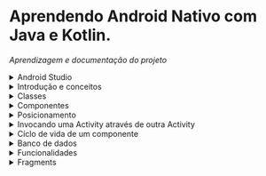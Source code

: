 # Aprendendo Android Nativo com Java e Kotlin.

*Aprendizagem e documentação do projeto*
<details>
 <summary>Android Studio</summary>

 ## Build
 - `limpar projeto` : *build -> clean project*
 - `Rebuildar` : *build -> Rebuild project* ou *Marteinho da aba build*
   
 - `Ctrl + F` Pesquisar uma palavra em um arquivo.
 - `Ctrl + N` Pesquisar classes
 - `Ctrl + Shift + F` Pesquisar uma palavra no projeto inteiro
 - `Alt + Shift + X` Fecha todas as abas
 - `Crlt + Shift + F12` Fecha todas as telas que não estão sendo usadas
 - `Crlt + R` Renomear palavras iguais

 ## Adb connect
 Comandos para conectar o celular por wi-fi
 - 1- `cd C:/platform-tools`
 - 2- Comando para derrubar o server: `.\adb kill-server`
 - 3- Comando para levantar: `.\adb start-server`
 - 4- Comando para ver os dispositivos conectados: `.\adb devices`
 - 5- Comando para escolher a porta: `.\adb tcpip 5555`
 - 6- Comando para conectar: `.\adb connect ip_celular:5555`

 ## Debugg
  - https://developer.android.com/studio/inspect/database

 ## Diretórios
  - *res/drawable*: Pasta onde é guardada imagens que podem ser usadas no aplicativo
  - *res/mipmap* : Guarda ícones
  - *res/values* : Utils
   
</details>
<details>
 <summary>Introdução e conceitos</summary>

 # Introdução e conceitos básicos
 
 ## AndroidManifest
  - A Activity de entrada deve ser declarada nesse aquivo

 ## Montagem e exibição de uma tela

 ### Activity
  - Activity representa uma tela com  qual o usuário pode interagir
  - Uma classe genérica é criada e extende a classe Activity, dessa forma a classe recebe os métodos e propriedades de uma activity.
  - Toda classe que extende de Activity possui um arquivo xml onde será declarado os componentes.
 
 ### View
  - O objeto View no Android é a base para a construção de qualquer elemento de interface do usuário.
  - Cada componente de UI, como botões, campos de texto, layouts, etc., são subclasses de View.
 
 ### Layout
  - Layouts são contêineres especiais que organizam outros elementos de interface do usuário (como botões, campos de texto, etc.) em uma determinada disposição na tela.
  - Alguns exemplos de layouts incluem LinearLayout, RelativeLayout, FrameLayout, ConstraintLayout,

 ### Método setContentView
  - Método da classe Activity que define o que será exibido na interface para o usuário de UI.
  - O método aceita em seu parâmetro um argumento que seja uma subclasse de View.

 ### R
  - Objeto que da acesso a arquivos de layout, strings, imagens, cores, estilos e outros tipos de recursos.
  - A classe R é dividida em várias subclasses internas, cada uma correspondendo a um tipo específico de recurso. Por exemplo, R.layout contém identificadores para todos os arquivos de layout, R.string e etc.

 *EXEMPLO*
```java
public class MainActivity extends Activity {

  @Override
  protected void onCreate(@Nullable Bundle savedInstanceState) {
    super.onCreate(savedInstanceState);
    View view = new View(this);
    setContentView(R.layout.activity_main);
  }
}
```

 ### Intent
  - Classe que permite iniciar uma Activity a partir de outra
  - Chamar outros apps como abrir câmera ou e-mail
  - Enviar dados entre Activitys

 #### Intent Explícita
 *Especifica diretamente a classe da Activity que será iniciada.*
 
 `Navegação entre Activitys`
 ```java
  Intent intent = new Intent(OndeEstouActivity.this, ParaOndeIreiActivity.class);
  startActivity(intent);
 ```

 `Passagem de dados entre Activitys`

 
 
 ```java
 //Parcelable: Em situações em que o dado passado é um objeto personalizado, esse dado deverá ser serializado através da implementação da interface Parcelable

 Intent intent = new Intent(MainActivity.this, SegundaActivity.class);
 intent.putExtra("chave", "Olá, Segunda Activity!");
 startActivity(intent);

 //Recuperando od dados na SegundaActivity
 String mensagem = getIntent().getStringExtra("chave");
 Toast.makeText(this, mensagem, Toast.LENGTH_SHORT).show();


 ```
 #### Intent Implícita
 *Usamos Intent implícita quando não sabemos exatamente qual app será aberto*
 ```java
 Intent intent = new Intent(MediaStore.ACTION_IMAGE_CAPTURE);
 ```
 - `MediaStore.ACTION_IMAGE_CAPTURE`: é uma ação predefinida que indica ao Android que queremos capturar uma imagem.

 ## Namespace usados no arquivo xml
  - `xmlns:android`: Dar acesso a todos os atributos do sistema operacional do android.
  - `xmlns:tools`: Usado para acessar as ferramentas de design do Android Studio que podem ajudar a melhorar a aparência do layout no editor de layout, mas não afetam o layout em tempo de execução.
  - `xmlns:app`: Usado para acessar atributos personalizados que você definiu em seu aplicativo

 ## View Binding
  - View Binding é um recurso do Android que gera uma classe vinculada ao layout XML, permitindo acessar as views de forma segura e eficiente, sem findViewById().
  - Exemplo: Se o layout for activity_principal.xml, o ViewBinding gerará automaticamente a classe ActivityPrincipalBinding.
  - Uso: Os elementos do layout, como TextView, Button, etc., podem ser acessados diretamente como atributos da classe de binding.
  - https://www.alura.com.br/artigos/view-binding-android

 ### 1: Declarar ViewBinding em build.gradle
 ```html
 buildFeatures {
        viewBinding true
 }
 ```

 ### 2: Limpar e Rebuildar o projeto

 ### 3: Implementando ViewBinding
 
 *Sem View Binding*
 ```java
 private ActivityListaProdutosBinding activityListaProdutosBinding;

  @Override
  protected void onCreate(@Nullable Bundle savedInstanceState) {
    super.onCreate(savedInstanceState);

    setContentView(R.layout.activity_lista_produtos);
    configuraFloatingActionButton();
 }
 ```

 *Com ViewBinding*
 ```java
 private ActivityListaProdutosBinding activityListaProdutosBinding;

  @Override
  protected void onCreate(@Nullable Bundle savedInstanceState) {
    super.onCreate(savedInstanceState);

    activityListaProdutosBinding = ActivityListaProdutosBinding.inflate(getLayoutInflater());
    setContentView(activityListaProdutosBinding.getRoot());

    configuraFloatingActionButton();
 }
 ```

 ## Interface Pacelable
  -  Permiti que objetos sejam passados entre Activities ou Fragments.
 
</details>

<details>
 <summary>Classes</summary>
 
# Classes

## Bitmap
 - Classe usada para representar e manipular uma imagem.

### Métodos
 - `Método para transformar uma imagem em um objeto Bitmap`: Bitmap bitmap = BitmapFactory.decodeResource(getResources(), R.drawable.imagem);
 - `Método para redimensionar um Bitmap` : Bitmap miniatura = Bitmap.createScaledBitmap(bitmapOriginal, larguraMiniatura, alturaMiniatura, true);

 Passando uma imagem para imageView usando apenas o id do drawable
 ```java
 int imagemId = R.drawable.exemplo_imagem; // Guarda a referência da imagem
 imageView.setImageResource(imagemId); // Define a imagem no ImageView

 ```
</details>

<details>
 <summary>Componentes</summary>

 # Componentes
  
   <details>
   <summary>Alert Dialog</summary>

   # Alert Dialog
   *Caixa de diálogo*
   - `AlertDialog.Builder`: Classe interna estática responsável por configurar a caixa de diálogo

   ### Forma curta
   - Útil quando não há necessidade de modificar o AlertDialog após a criação.

   ```java
    private void showAlertDialog() {
        AlertDialog.Builder builder = new AlertDialog.Builder(this);
        builder.setTitle("Confirmação");
        builder.setMessage("Deseja confirmar esta ação?");

        // Botão de Confirmar
        builder.setPositiveButton("Confirmar", (dialog, which) -> 
            Toast.makeText(this, "Confirmado!", Toast.LENGTH_SHORT).show()
        );

        // Botão de Cancelar
        builder.setNegativeButton("Cancelar", (dialog, which) -> dialog.dismiss());

        AlertDialog alertDialog = builder.create();
        alertDialog.show();
    }
   ```
   
   ### Forma completa
   - Precisa alterar dinamicamente o diálogo depois de criá-lo (ex.: habilitar/desabilitar botões)
   - Exemplo: Desativar o botão de confirmar até o usuário confirmar que leu os termos.
  
   ```java
     private void showAlertDialog() {
        AlertDialog.Builder builder = new AlertDialog.Builder(this);
        builder.setTitle("Termos de Uso");
        builder.setMessage("Você deve aceitar os termos antes de continuar.");

        // Criando um CheckBox programaticamente
        CheckBox checkBox = new CheckBox(this);
        checkBox.setText("Li e aceito os termos");

        // Criando um layout para adicionar o CheckBox ao diálogo
        LinearLayout layout = new LinearLayout(this);
        layout.setPadding(50, 20, 50, 20);
        layout.addView(checkBox);

        builder.setView(layout);

        // Criando o diálogo, mas ainda não exibindo
        AlertDialog alertDialog = builder.create();

        // Adicionando os botões
        builder.setPositiveButton("Confirmar", (dialog, which) -> 
            Toast.makeText(this, "Termos aceitos!", Toast.LENGTH_SHORT).show()
        );
        builder.setNegativeButton("Cancelar", (dialog, which) -> dialog.dismiss());

        // Exibindo o diálogo após adicionar os botões
        alertDialog = builder.show();

        // Obtendo o botão "Confirmar" e desativando inicialmente
        Button positiveButton = alertDialog.getButton(DialogInterface.BUTTON_POSITIVE);
        positiveButton.setEnabled(false);

        // Ativar o botão "Confirmar" somente se o usuário marcar o CheckBox
        checkBox.setOnCheckedChangeListener((buttonView, isChecked) -> 
            positiveButton.setEnabled(isChecked)
        );
    }
   ```

  ### Por que usar LinerLayout
  - Esse trecho é necessário porque o AlertDialog.Builder não possui suporte direto para adicionar um CheckBox no layout padrão do diálogo. Ele apenas permite definir título, mensagem e botões.
  - O método setView(View view) do AlertDialog.Builder permite definir um layout personalizado para o diálogo. No entanto, não podemos simplesmente passar um CheckBox diretamente. O Android exige que os componentes sejam organizados dentro de um container, como LinearLayout.

 
  </details>
  
  <details>
   <summary>Containers</summary>
   
   # Containers
   - Assim como os Layouts, os Containers também foram feitos para comportar outras views.
   
  <details>
   <summary>RecyclerView</summary>

   # RecyclerView
   - É um tipo de ViewGroup usado para comportar `Views` no formato de lista.
   - Comporta listas horizontais e verticais.

   ## Exibição de itens dinâmicos com RecyclerView
   - `tools:listitem="@layout/produto_item"`: Atributo que recebe a View que será renderizada

   ### Classe Adapter
   ```java
   package projeto.piloto.orgs.ui.recyclerview.adapter;

   import android.content.Context;
   import android.view.LayoutInflater;
   import android.view.View;
   import android.view.ViewGroup;
   import android.widget.TextView;

   import androidx.annotation.NonNull;
   import androidx.recyclerview.widget.RecyclerView;

   import java.util.List;

   import projeto.piloto.orgs.R;
   import projeto.piloto.orgs.model.Produto;

   public class ListaProdutosAdapter extends RecyclerView.Adapter<ListaProdutosAdapter.ViewHolder> {

     private Context context;
     private List<Produto> produtos;

     public ListaProdutosAdapter(Context context, List<Produto> produtos) {
     this.context = context;
     this.produtos = produtos;
   }

   @NonNull
   @Override
   public ViewHolder onCreateViewHolder(@NonNull ViewGroup parent, int viewType) {
     LayoutInflater layoutInflater = LayoutInflater.from(this.context);
     View view = layoutInflater.inflate(R.layout.produto_item, parent, false);
     return new ViewHolder(view);
   }

   @Override
   public void onBindViewHolder(@NonNull ListaProdutosAdapter.ViewHolder holder, int position) {
     Produto produto = produtos.get(position);
     holder.vincula(produto);
   }

   @Override
   public int getItemCount() {
     return produtos.size();
   }

   public class ViewHolder extends RecyclerView.ViewHolder {
     private TextView nome;
     private TextView descricao;
     private TextView preco;

     public ViewHolder(@NonNull View itemView) {
       super(itemView);
       nome = itemView.findViewById(R.id.nome);
       descricao = itemView.findViewById(R.id.descricao);
       preco = itemView.findViewById(R.id.preco);
     }

    public void vincula(Produto produto) {
       nome.setText(produto.getNome());
       descricao.setText(produto.getDescricao());
       preco.setText(produto.getPreco().toString());
     }
    }
   }

   ```
   
   ### ViewHolder 
   - ViewHolderé uma classe que contém referências para as views que compõem cada item de uma lista.Exemplo, uma lista de cards onde cada card possui três textos.Cada card será uma instância de ViewHolder e os texto serão seus atributos.

   *EXEMPLO*
   - O construtor da classe atribui as propriedades da classe aos id's do `xml` correspondentes aos TextViews
   - O método vincula é chamado no método onBindViewHolder e recebe um produto, esse produto é do tipo ViewHolder.Após isso o método atribui os valores das propriedade Produto as propriedades da classe ViewHolder
   ```java
   class ViewHolder extends RecyclerView.ViewHolder {
        private TextView nome;
        private TextView descricao;
        private TextView valor;

        public ViewHolder(@NonNull View itemView) {
            super(itemView);
            nome = itemView.findViewById(R.id.nome);
            descricao = itemView.findViewById(R.id.descricao);
            valor = itemView.findViewById(R.id.preco);
        }

        public void vincula(Produto produto) {
            nome.setText(produto.getNome());
            descricao.setText(produto.getDescricao());
            valor.setText(produto.getValor().toPlainString());
        }
    }
   ```

   ### Método onCreateViewHolder
   - Este método é chamado internamente por RecyclerView para criar um novo ViewHolder que precisa ser representado na tela.
   - O método aceita dois parâmetros, uma ViewGroup e a vista.

   *Inflando Layouts*
   - primeiro, uma variavel do tipo LayoutInflater é instânciada com um contexto escolhido
   - O método `inflate` retorna uma View com base em um contexto
   - contexto pode ser uma classe que extende de activity onde é executada a lógica de um layout xml
   - A classe LayoutInflater da a possibilidade de retornar qualquer view com base em qualquer contexto
   
   ```java
    @NonNull
    @Override
    public ViewHolder onCreateViewHolder(@NonNull ViewGroup parent, int viewType) {
	LayoutInflater inflater = LayoutInflater.from(contexto);
	View view = inflater.inflate(R.layout.produto_item, parent, false);
        return new ViewHolder(view);
    }
   ```

   ### Método onBindViewHolder
   - O método recebe um Produto e chama o método vincula que atribui os valores do Produto as propriedades do ViewHolder.

   ```java
    @Override
    public void onBindViewHolder(@NonNull ListaProdutosAdapter.ViewHolder holder, int position) {
      Produto produto = produtos.get(position);
      holder.vincula(produto);
    }

   ```
   ### MainActivity
   - O LinearLayoutManager é um tipo de LayoutManager que posiciona os itens em uma lista vertical ou horizontal.
   - Quando você cria uma nova instância de LinearLayoutManager, você precisa passar um Context
   - Sem um LayoutManager, o RecyclerView não saberia como organizar e exibir os itens.
   - O layoutManager também pode ser declarado no activity_main na tag do RecyclerView `app:layoutManager="androidx.recyclerview.widget.LinearLayoutManager"`
   
   ```java
   package projeto.piloto.orgs.ui.activity;

     import android.app.Activity;
     import android.os.Bundle;
     import android.view.View;

     import androidx.annotation.Nullable;
     import androidx.recyclerview.widget.LinearLayoutManager;
     import androidx.recyclerview.widget.RecyclerView;

     import java.math.BigDecimal;
     import java.util.ArrayList;
     import java.util.List;

     import projeto.piloto.orgs.R;
      import projeto.piloto.orgs.model.Produto;
     import projeto.piloto.orgs.ui.recyclerview.adapter.ListaProdutosAdapter;

     public class MainActivity extends Activity {

     @Override
     protected void onCreate(@Nullable Bundle savedInstanceState) {
       super.onCreate(savedInstanceState);
       setContentView(R.layout.activity_main);

       RecyclerView recyclerView = findViewById(R.id.recyclerView);

       List<Produto> adapter = new ArrayList<>();
       adapter.add(new Produto("Arroz", "Arroz da marca A", BigDecimal.valueOf(10.00)));
       adapter.add(new Produto("Macarrão 2", "Macarrão da marca B", BigDecimal.valueOf(20.0)));
       adapter.add(new Produto("Leite", "Leite da marca Z", BigDecimal.valueOf(30.0)));
       adapter.add(new Produto("Ovos", "Ovos 20 unidades", BigDecimal.valueOf(40.0)));

       ListaProdutosAdapter listaProdutosAdapter = new ListaProdutosAdapter(this, adapter);  // instancia o adapter
       recyclerView.setAdapter(listaProdutosAdapter);  // seta o adapter no recyclerView atraves do setAdapter

       recyclerView.setLayoutManager(new LinearLayoutManager(this));
     }
   }

   ```
   
 
   
  </details>

  ## RecyclerView X ScrollView
   - `RecyclerView:` Usado para exibir uma lista grande e dinâmica de itens.
   - `ScrollView:` Usado para que o usuário role através de um layout simples que não muda.
     
  </details>
  
  <details> 
  <summary>ViewGroups</summary>

   # ViewGroups
   - É um tipo de `View` feita para comportar outras views, como textos, botões, imagens e etc.

   
  </details>
   
   
</details>

<details>
 <summary>Posicionamento</summary>

 # Posicionamento
 - `match_parent:` Faz com que a `View` ocupe todo o espaço disponível do seu elemento pai NÃO respeitando as restrições do `ConstraintLayout`
 - `wrap_content:` Faz com que a `View` seja grande o suficiente para acomodar seu conteúdo.
 - `match_constraint ou 0dp:` Faz com que a `View` ocupe todo o espaço disponível do seu elemento pai respeitando as restrições do `ConstraintLayout`
</details>

<details>
 <summary>Invocando uma Activity através de outra Activity</summary>

 ## Método setOnClickListener
  - setOnClickListener adiciona um evento de click em uma view.
  - Em seu parâmetro, o método recebe uma classe anônima que da acesso ao método onClick
  - O objeto Intent é usado para transmitir informações entre componentes

 ```java
 View floatingActionButton = findViewById(R.id.floatingActionButton);

 floatingActionButton.setOnClickListener(new View.OnClickListener() {
  @Override
  public void onClick(View v) {
    Intent intent = new Intent(MainActivity.this, FormularioProdutoActivity.class);
    startActivity(intent);
  }
});
 ```
 
</details>

<details>
 <summary>Cíclo de vida de um componente</summary>

  # Cíclo de vida de uma Activity

  ## onCreate
  - O método é chamado apenas uma vez quando a Activity é criada, sendo assim, esse é o momento para configurar componentes da interface, pois garante que a UI estará pronta antes do usuário interajir com a tela.

  *EXEMPLO*
  ```java
  @Override
  protected void onCreate(Bundle savedInstanceState) {
    super.onCreate(savedInstanceState);

    activityMainBinding = ActivityMainBinding.inflate(getLayoutInflater());

    EdgeToEdge.enable(this);
    setContentView(activityMainBinding.getRoot());


    ViewCompat.setOnApplyWindowInsetsListener(findViewById(R.id.main), (v, insets) -> {
      Insets systemBars = insets.getInsets(WindowInsetsCompat.Type.systemBars());
      v.setPadding(systemBars.left, systemBars.top, systemBars.right, systemBars.bottom);
      return insets;

    });

    btnAbrirCamera();
  }

  
  private void btnAbrirCamera(){

    View btnAbrirCamera = activityMainBinding.btnAbrirCamera;
    btnAbrirCamera.setOnClickListener(new View.OnClickListener() {
      @Override
      public void onClick(View view) {

        if (ContextCompat.checkSelfPermission(MainActivity.this, Manifest.permission.CAMERA) != PackageManager.PERMISSION_GRANTED) {
          ActivityCompat.requestPermissions(MainActivity.this, new String[]{Manifest.permission.CAMERA}, REQUEST_CAMERA_PERMISSION);
          // Se a permissão já não foi concedida em um momento anterior, a linha anterior chamará a função onRequestPermissionsResult
          // de forma implícita para requisitar a permissão e se a permissão for autorizada, o próprio método vai abrir a câmera.
        } else {
          abrirCamera();
        }

      }
    });
  }
  ```

  - `btnAbrirCamera` : O método recupera a view do layout e apenas configura o evento de clique. A ação do botão só funcionará depois que o usuário pressionar.

 ## onResume
 - Chamado todas as vezes que a tela está em execução
 
 ![Captura de tela de 2024-06-30 15-39-34](https://github.com/AthosGustavo/aplicativo-orgs/assets/112649935/7f061366-87a5-4581-b6cd-47bdc45e02ba)

 ![lifecycle-1](https://github.com/AthosGustavo/aplicativo-orgs/assets/112649935/de498277-2d29-490f-a290-0022bdc8b3af)
 
</details>

<details>
 <summary>Banco de dados</summary>

  # Banco de dados

  ## Room
  - `Implementando Romm`: https://developer.android.com/training/data-storage/room?hl=pt-br#java
  - `Métodos do DAO`: https://developer.android.com/training/data-storage/room/accessing-data?hl=pt-br

  ## Conversão de tipos
  - Em algunas situações o SQLite não possui uma correspondência para um tipo do java e nesse caso deve haver uma conversão.

  *Classe conversora*
  ```java
  import androidx.room.TypeConverter;
  import java.math.BigDecimal;

  public class BigDecimalConverter {

    @TypeConverter
    public static BigDecimal fromDouble(Double value) {
        return value == null ? null : BigDecimal.valueOf(value);
    }

    @TypeConverter
    public static Double toDouble(BigDecimal bigDecimal) {
        return bigDecimal == null ? null : bigDecimal.doubleValue();
    }
  }

  ```
 *Interface DAO*
 ```java
 import androidx.room.Dao;
 import androidx.room.Insert;
 import androidx.room.Query;
 import java.util.List;

 @Dao
 public interface ProdutoDao {

    @Insert
    void inserir(Produto produto);

    @Query("SELECT * FROM Produto")
    List<Produto> listarTodos();
 }


 ```

*Banco de dados*
```java
 import androidx.room.Database;
 import androidx.room.RoomDatabase;
 import androidx.room.TypeConverters;

 @Database(entities = {Produto.class}, version = 1)
 @TypeConverters({BigDecimalConverter.class}) // Adicionando o conversor
 public abstract class AppDatabase extends RoomDatabase {
    public abstract ProdutoDao produtoDao();
 }

```
</details>
<details>
 <summary>Funcionalidades</summary>

 # Funcionalidades

 ## Abertura de câmera no Android 7

 ### AndroidManifest
 ```xml
 <uses-permission android:name="android.permission.CAMERA" />
 <uses-feature android:name="android.hardware.camera" />
 ```
 ![image](https://github.com/user-attachments/assets/0443e331-6eba-4d84-a57b-b3d8ee80574f)

 ### MainActivity
 ```java
  package projeto.piloto.abrir_camera_android_sete;

import android.content.Intent;
import android.content.pm.PackageManager;
import android.os.Bundle;
import android.provider.MediaStore;
import android.view.View;
import android.widget.Toast;
import android.Manifest;


import androidx.activity.EdgeToEdge;
import androidx.annotation.NonNull;
import androidx.appcompat.app.AppCompatActivity;
import androidx.core.app.ActivityCompat;
import androidx.core.content.ContextCompat;
import androidx.core.graphics.Insets;
import androidx.core.view.ViewCompat;
import androidx.core.view.WindowInsetsCompat;

import projeto.piloto.abrir_camera_android_sete.databinding.ActivityMainBinding;

public class MainActivity extends AppCompatActivity {

  private ActivityMainBinding activityMainBinding = null;
  private static final int REQUEST_CAMERA_PERMISSION = 100;
  private static final int REQUEST_IMAGE_CAPTURE = 101;

  @Override
  protected void onCreate(Bundle savedInstanceState) {
    super.onCreate(savedInstanceState);

    activityMainBinding = ActivityMainBinding.inflate(getLayoutInflater());

    EdgeToEdge.enable(this);
    setContentView(activityMainBinding.getRoot());


    ViewCompat.setOnApplyWindowInsetsListener(findViewById(R.id.main), (v, insets) -> {
      Insets systemBars = insets.getInsets(WindowInsetsCompat.Type.systemBars());
      v.setPadding(systemBars.left, systemBars.top, systemBars.right, systemBars.bottom);
      return insets;

    });



    btnAbrirCamera();
  }

  private void btnAbrirCamera(){

    View btnAbrirCamera = activityMainBinding.btnAbrirCamera;
    btnAbrirCamera.setOnClickListener(new View.OnClickListener() {
      @Override
      public void onClick(View view) {
        
        if (ContextCompat.checkSelfPermission(MainActivity.this, Manifest.permission.CAMERA) != PackageManager.PERMISSION_GRANTED) {
          ActivityCompat.requestPermissions(MainActivity.this, new String[]{Manifest.permission.CAMERA}, REQUEST_CAMERA_PERMISSION);
        } else {
      
          Intent intent = new Intent(MediaStore.ACTION_IMAGE_CAPTURE);
          if (intent.resolveActivity(getPackageManager()) != null) {
            startActivityForResult(intent, REQUEST_IMAGE_CAPTURE);
          }
        }

      }
    });
  }

  @Override
  public void onRequestPermissionsResult(int requestCode, @NonNull String[] permissions, @NonNull int[] grantResults) {
    super.onRequestPermissionsResult(requestCode, permissions, grantResults);

    if (requestCode == REQUEST_CAMERA_PERMISSION) {
      if (grantResults.length > 0 && grantResults[0] == PackageManager.PERMISSION_GRANTED) {
        btnAbrirCamera(); // Se a permissão foi concedida, abre a câmera
      } else {
        Toast.makeText(this, "Permissão negada!", Toast.LENGTH_SHORT).show();
      }
    }
  }

}
 ```

#### 🔍Explicação Detalhada

##### btnAbrirCamera

 - `ContextCompat.checkSelfPermission(Contexto, Permissao)` : Método da classe COntextCompat da bibliotaca AndroidX que verifica se uma permissão foi dada pelo usuário.
 - `ActivityCompat.requestPermissions(MainActivity.this, new String[]{Manifest.permission.CAMERA}, REQUEST_CAMERA_PERMISSION);`: Usado para solicitar uma permissão em tempo de execução

##### onRequestPermissionsResult
 - O método é chamado implícitamente pelo Android após chamar o método btnAbrirCamera
 - `grantedResult`
   
![image](https://github.com/user-attachments/assets/dcdb96a0-0ccf-48ec-91e9-8087792fe55f)
![image](https://github.com/user-attachments/assets/2f3210dc-eb6e-48f8-b3ae-9955a9a39644)


 
</details>
<details>
 <summary>Fragments</summary>
 
 # Fragments
*Cada fragmento geralmente representa uma parte específica da IU de uma tela maior.*
 - O fragment representa uma parte reutilizável da interface,a exemplo de um componente que se hospeda em outro fragment ou em um componente maior como uma Activity.
 - Um fragmento define e gerencia o próprio layout, tem o próprio ciclo de vida e pode processar os próprios eventos de entrada.

 ## Responsabilidades entre Activity e Fragments

 ### Activity
 - São como contêineres principais ideias para gerenciar elementos que devem estar presentes em toda aplicaão ou em várias telas, como gaveta de navegação (navigation drawer), que fornece acesso a diferentes partes do aplicativo.
 - Devem Controlar o fluxo principal da aplicação, gerenciando a navegação entre diferentes telas (ou fragmentos). Por exemplo, uma atividade pode coordenar a transição entre a tela inicial de login, a tela principal do aplicativo e outras funcionalidades.

 ### Fragment
 - Devem gerenciar apenas o seu componente

 ## Exemplo
 - Nesse caso temos 1 Fragment e dois elementos globais.O Fragmente se trata da grade rautilizável que se adápta em duas formas de tela e os elementos globais gerenciados pela Activity: A gaveta de navegação e barra de navegação.
 ![image](https://github.com/user-attachments/assets/882df844-cd1d-41dd-bb04-25c872509094)

 

 
</details>




